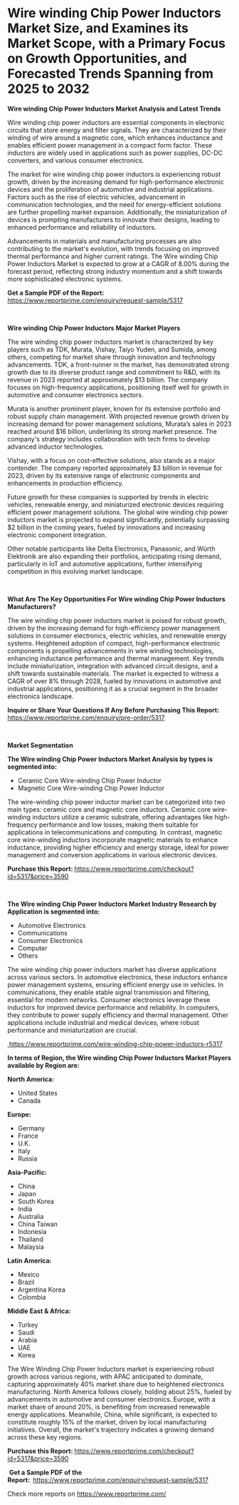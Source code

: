 <p><h1>Wire winding Chip Power Inductors Market Size, and Examines its Market Scope, with a Primary Focus on Growth Opportunities, and Forecasted Trends Spanning from 2025 to 2032</h1></p><p><strong>Wire winding Chip Power Inductors Market Analysis and Latest Trends</strong></p>
<p><p>Wire winding chip power inductors are essential components in electronic circuits that store energy and filter signals. They are characterized by their winding of wire around a magnetic core, which enhances inductance and enables efficient power management in a compact form factor. These inductors are widely used in applications such as power supplies, DC-DC converters, and various consumer electronics.</p><p>The market for wire winding chip power inductors is experiencing robust growth, driven by the increasing demand for high-performance electronic devices and the proliferation of automotive and industrial applications. Factors such as the rise of electric vehicles, advancement in communication technologies, and the need for energy-efficient solutions are further propelling market expansion. Additionally, the miniaturization of devices is prompting manufacturers to innovate their designs, leading to enhanced performance and reliability of inductors.</p><p>Advancements in materials and manufacturing processes are also contributing to the market's evolution, with trends focusing on improved thermal performance and higher current ratings. The Wire winding Chip Power Inductors Market is expected to grow at a CAGR of 8.00% during the forecast period, reflecting strong industry momentum and a shift towards more sophisticated electronic systems.</p></p>
<p><strong>Get a Sample PDF of the Report:&nbsp;</strong> <a href="https://www.reportprime.com/enquiry/request-sample/5317?utm_campaign=3362&utm_medium=2&utm_source=Github&utm_content=ia&utm_term=19032025&utm_id=wire-winding-chip-power-inductors">https://www.reportprime.com/enquiry/request-sample/5317</a></p>
<p>&nbsp;</p>
<p><strong>Wire winding Chip Power Inductors Major Market Players</strong></p>
<p><p>The wire winding chip power inductors market is characterized by key players such as TDK, Murata, Vishay, Taiyo Yuden, and Sumida, among others, competing for market share through innovation and technology advancements. TDK, a front-runner in the market, has demonstrated strong growth due to its diverse product range and commitment to R&D, with its revenue in 2023 reported at approximately $13 billion. The company focuses on high-frequency applications, positioning itself well for growth in automotive and consumer electronics sectors.</p><p>Murata is another prominent player, known for its extensive portfolio and robust supply chain management. With projected revenue growth driven by increasing demand for power management solutions, Murata’s sales in 2023 reached around $16 billion, underlining its strong market presence. The company's strategy includes collaboration with tech firms to develop advanced inductor technologies.</p><p>Vishay, with a focus on cost-effective solutions, also stands as a major contender. The company reported approximately $3 billion in revenue for 2023, driven by its extensive range of electronic components and enhancements in production efficiency.</p><p>Future growth for these companies is supported by trends in electric vehicles, renewable energy, and miniaturized electronic devices requiring efficient power management solutions. The global wire winding chip power inductors market is projected to expand significantly, potentially surpassing $2 billion in the coming years, fueled by innovations and increasing electronic component integration. </p><p>Other notable participants like Delta Electronics, Panasonic, and Würth Elektronik are also expanding their portfolios, anticipating rising demand, particularly in IoT and automotive applications, further intensifying competition in this evolving market landscape.</p></p>
<p>&nbsp;</p>
<p><strong>What Are The Key Opportunities For Wire winding Chip Power Inductors Manufacturers?</strong></p>
<p><p>The wire winding chip power inductors market is poised for robust growth, driven by the increasing demand for high-efficiency power management solutions in consumer electronics, electric vehicles, and renewable energy systems. Heightened adoption of compact, high-performance electronic components is propelling advancements in wire winding technologies, enhancing inductance performance and thermal management. Key trends include miniaturization, integration with advanced circuit designs, and a shift towards sustainable materials. The market is expected to witness a CAGR of over 8% through 2028, fueled by innovations in automotive and industrial applications, positioning it as a crucial segment in the broader electronics landscape.</p></p>
<p><strong>Inquire or Share Your Questions If Any Before Purchasing This Report:</strong> <a href="https://www.reportprime.com/enquiry/pre-order/5317?utm_campaign=3362&utm_medium=2&utm_source=Github&utm_content=ia&utm_term=19032025&utm_id=wire-winding-chip-power-inductors">https://www.reportprime.com/enquiry/pre-order/5317</a></p>
<p>&nbsp;</p>
<p><strong>Market Segmentation</strong></p>
<p><strong>The Wire winding Chip Power Inductors Market Analysis by types is segmented into:</strong></p>
<p><ul><li>Ceramic Core Wire-winding Chip Power Inductor</li><li>Magnetic Core Wire-winding Chip Power Inductor</li></ul></p>
<p><p>The wire-winding chip power inductor market can be categorized into two main types: ceramic core and magnetic core inductors. Ceramic core wire-winding inductors utilize a ceramic substrate, offering advantages like high-frequency performance and low losses, making them suitable for applications in telecommunications and computing. In contrast, magnetic core wire-winding inductors incorporate magnetic materials to enhance inductance, providing higher efficiency and energy storage, ideal for power management and conversion applications in various electronic devices.</p></p>
<p><strong>Purchase this Report:&nbsp;</strong><a href="https://www.reportprime.com/checkout?id=5317&price=3590&utm_campaign=3362&utm_medium=2&utm_source=Github&utm_content=ia&utm_term=19032025&utm_id=wire-winding-chip-power-inductors">https://www.reportprime.com/checkout?id=5317&price=3590</a></p>
<p>&nbsp;</p>
<p><strong>The Wire winding Chip Power Inductors Market Industry Research by Application is segmented into:</strong></p>
<p><ul><li>Automotive Electronics</li><li>Communications</li><li>Consumer Electronics</li><li>Computer</li><li>Others</li></ul></p>
<p><p>The wire winding chip power inductors market has diverse applications across various sectors. In automotive electronics, these inductors enhance power management systems, ensuring efficient energy use in vehicles. In communications, they enable stable signal transmission and filtering, essential for modern networks. Consumer electronics leverage these inductors for improved device performance and reliability. In computers, they contribute to power supply efficiency and thermal management. Other applications include industrial and medical devices, where robust performance and miniaturization are crucial.</p></p>
<p><a href="https://www.reportprime.com/wire-winding-chip-power-inductors-r5317?utm_campaign=3362&utm_medium=2&utm_source=Github&utm_content=ia&utm_term=19032025&utm_id=wire-winding-chip-power-inductors">&nbsp;https://www.reportprime.com/wire-winding-chip-power-inductors-r5317</a></p>
<p><strong>In terms of Region, the Wire winding Chip Power Inductors Market Players available by Region are:</strong></p>
<p>
    <p> <strong> North America: </strong>
        <ul>
            <li>United States</li>
            <li>Canada</li>
        </ul>
        </p> 
    <p> <strong> Europe: </strong>
        <ul>
            <li>Germany</li>
            <li>France</li>
            <li>U.K.</li>
            <li>Italy</li>
            <li>Russia</li>
        </ul>
        </p> 
    <p> <strong> Asia-Pacific: </strong>
        <ul>
            <li>China</li>
            <li>Japan</li>
            <li>South Korea</li>
            <li>India</li>
            <li>Australia</li>
            <li>China Taiwan</li>
            <li>Indonesia</li>
            <li>Thailand</li>
            <li>Malaysia</li>
        </ul>
        </p> 
    <p> <strong> Latin America: </strong>
        <ul>
            <li>Mexico</li>
            <li>Brazil</li>
            <li>Argentina Korea</li>
            <li>Colombia</li>
        </ul>
        </p> 
    <p> <strong> Middle East & Africa: </strong>
        <ul>
            <li>Turkey</li>
            <li>Saudi</li>
            <li>Arabia</li>
            <li>UAE</li>
            <li>Korea</li>
        </ul>
    </p>
    </p>
<p><p>The Wire Winding Chip Power Inductors market is experiencing robust growth across various regions, with APAC anticipated to dominate, capturing approximately 40% market share due to heightened electronics manufacturing. North America follows closely, holding about 25%, fueled by advancements in automotive and consumer electronics. Europe, with a market share of around 20%, is benefiting from increased renewable energy applications. Meanwhile, China, while significant, is expected to constitute roughly 15% of the market, driven by local manufacturing initiatives. Overall, the market's trajectory indicates a growing demand across these key regions.</p></p>
<p><strong>Purchase this Report: </strong><a href="https://www.reportprime.com/checkout?id=5317&price=3590&utm_campaign=3362&utm_medium=2&utm_source=Github&utm_content=ia&utm_term=19032025&utm_id=wire-winding-chip-power-inductors">https://www.reportprime.com/checkout?id=5317&price=3590</a></p>
<p>&nbsp;<strong>Get a Sample PDF of the Report:&nbsp;&nbsp;</strong><a href="https://www.reportprime.com/enquiry/request-sample/5317?utm_campaign=3362&utm_medium=2&utm_source=Github&utm_content=ia&utm_term=19032025&utm_id=wire-winding-chip-power-inductors">https://www.reportprime.com/enquiry/request-sample/5317</a></p>
<p><strong></strong></p>
<p>Check more reports on <a href="https://www.reportprime.com/?utm_campaign=3362&utm_medium=2&utm_source=Github&utm_content=ia&utm_term=19032025&utm_id=wire-winding-chip-power-inductors">https://www.reportprime.com/</a></p>